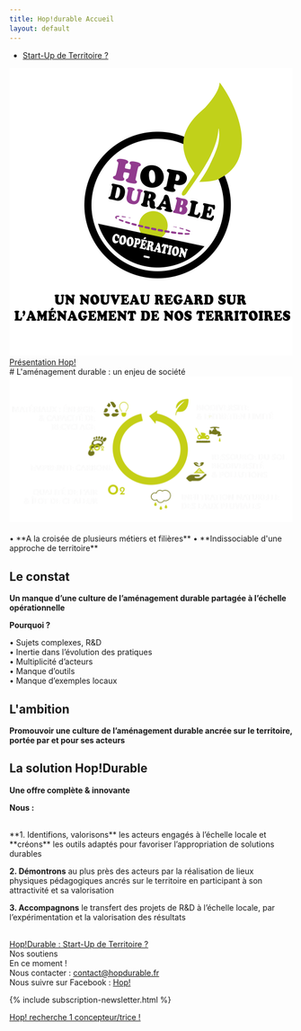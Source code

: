 ```yaml
---
title: Hop!durable Accueil
layout: default
---
```


<section class="center">
  <nav class="site-nav">
    <ul>
      <li><a href="/hop-durable-gouvernance.html" class="button button--action">Start-Up de Territoire ?</a></li>
    </ul>
  </nav>
  <img src="assets/images/logo_hop_amenagement_durable_nov3.svg" alt="Logo de Hop durable">
  <br>
  <a href="assets/pdf/hop_amenagement_durable_web_7.pdf" class="button">Présentation Hop!</a>  
  <div class="bottom">  
    
  </div>
</section>


 
<section markdown="1" class="center">
# L'aménagement durable : un enjeu de société
<img src="assets/images/amenagement-durable-schema2.svg">
<br>
<br>
• **A la croisée de plusieurs métiers et filières**  
• **Indissociable d'une approche de territoire**

</section>

<section markdown="1">

# Le constat  

**Un manque d’une culture de l’aménagement durable partagée à l’échelle opérationnelle**  

**Pourquoi ?**  

• Sujets complexes, R&D  
• Inertie dans l’évolution des pratiques  
• Multiplicité d’acteurs  
• Manque d’outils  
• Manque d’exemples locaux  

# L'ambition
**Promouvoir une culture de l’aménagement durable ancrée sur le territoire, portée par et pour ses acteurs**  

</section>

<section markdown="1">

# La solution Hop!Durable 

**Une offre complète & innovante**
<br>  

**Nous :**  

<br>
**1. Identifions, valorisons** les acteurs engagés à l’échelle locale et **créons** les outils adaptés pour favoriser l’appropriation de solutions durables  

**2. Démontrons** au plus près des acteurs par la réalisation de lieux physiques pédagogiques ancrés sur le territoire en participant à son attractivité et sa valorisation  

**3. Accompagnons** le transfert des projets de R&D à l’échelle locale, par l’expérimentation et la valorisation des résultats  
<br>

</section>
  
<section markdown="1">

[Hop!Durable : Start-Up de Territoire ?](http://hopdurable.fr/hop-durable-gouvernance.html)  
Nos soutiens  
En ce moment !  
Nous contacter : contact@hopdurable.fr  
Nous suivre sur Facebook : [Hop!](https://www.facebook.com/hopdurable/)  

{% include subscription-newsletter.html %}  

<p class="center">
  <a href="assets/pdf/hop-durable_recherche_concepteur_2.pdf" class="button">Hop! recherche 1 concepteur/trice ! </a>
</p>

  
</section>
